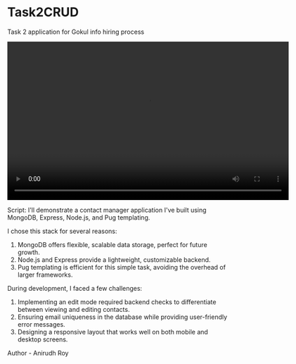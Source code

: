 # Task2CRUD
Task 2 application for Gokul info hiring process

<video width="640" height="360" controls>
  <source src="https://github.com/royanirudd/Task2CRUD/raw/main/assets/Preview%20(online-video-cutter.com)%20(1).mkv" type="video/mkv">
  Your browser does not support the video tag.
</video>




Script:
I'll demonstrate a contact manager application I've built using MongoDB, Express, Node.js, and Pug templating.

I chose this stack for several reasons:

1. MongoDB offers flexible, scalable data storage, perfect for future growth.
2. Node.js and Express provide a lightweight, customizable backend.
3. Pug templating is efficient for this simple task, avoiding the overhead of larger frameworks.

During development, I faced a few challenges:

1. Implementing an edit mode required backend checks to differentiate between viewing and editing contacts.
2. Ensuring email uniqueness in the database while providing user-friendly error messages.
3. Designing a responsive layout that works well on both mobile and desktop screens.

Author - Anirudh Roy
